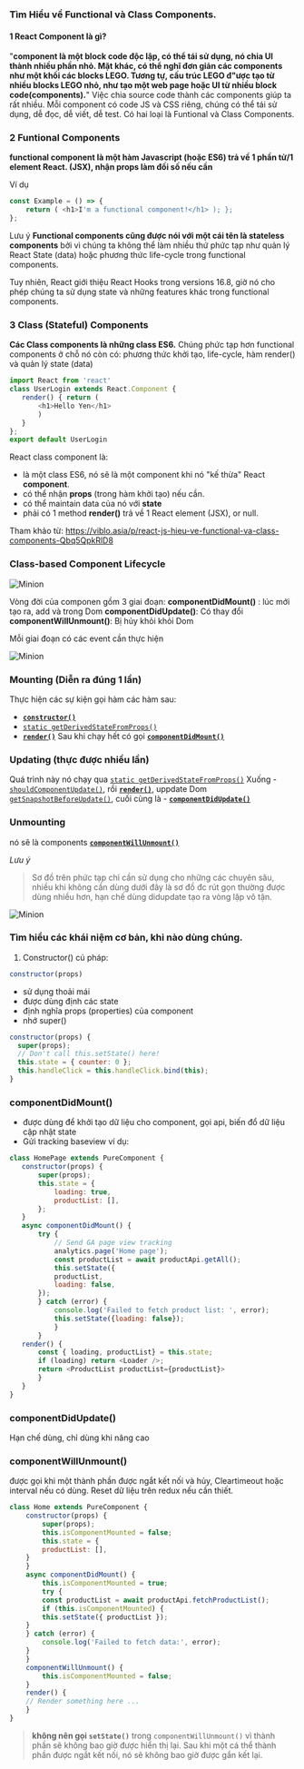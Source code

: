 ###  Tìm  Hiểu về Functional và Class Components.
#### 1  React Component là gì?
"**component là một block code độc lập, có thể tái sử dụng, nó chia UI thành nhiều phần nhỏ. Mặt khác, có thể nghĩ đơn giản các components như một khối các blocks LEGO. Tương tự, cấu trúc LEGO đ"ược tạo từ nhiều blocks LEGO nhỏ, như tạo một web page hoặc UI từ nhiều block code(components).**"
Việc chia source code thành các components giúp ta rất nhiều. Mỗi component có code JS và CSS riêng, chúng có thể tái sử dụng, dễ đọc, dễ viết, dễ test.
 Có hai loại là Funtional và Class Components.
  ### 2 Funtional Components
  **functional component là một hàm Javascript (hoặc ES6) trả về 1 phần tử/1 element React. (JSX), nhận props làm đối số nếu cần**

Ví dụ 

``` js
const Example = () => { 
	return ( <h1>I'm a functional component!</h1> ); };
};
```
Lưu ý  **Functional components cũng được nói với một cái tên là stateless components**  bởi vì chúng ta không thể làm nhiều thứ phức tạp như quản lý React State (data) hoặc phương thức life-cycle trong functional components.

Tuy nhiên, React giới thiệu React Hooks trong versions 16.8, giờ nó cho phép chúng ta sử dụng state và những features khác trong functional components.
 ### 3 Class (Stateful) Components
 **Các Class components là những class ES6.** Chúng phức tạp hơn functional components ở chỗ nó còn có: phương thức khởi tạo, life-cycle, hàm render() và quản lý state (data)
 ``` js
import React from 'react' 
class UserLogin extends React.Component { 
	render() { return (
		<h1>Hello Yen</h1>
		) 
	}
}; 
export default UserLogin
```
React class component là:

-   là một class ES6, nó sẽ là một component khi nó "kế thừa" React  **component**.
-   có thể nhận  **props**  (trong hàm khởi tạo) nếu cần.
-   có thể maintain data của nó với  **state**
-   phải có 1 method  **render()**  trả về 1 React element (JSX), or null.


Tham khảo từ: https://viblo.asia/p/react-js-hieu-ve-functional-va-class-components-Qbq5QpkRlD8

### Class-based Component Lifecycle

![Minion](https://i.ibb.co/2hJ882f/vongdoi.png)

Vòng đời của componen gồm 3 giai đoạn:
**componentDidMount()** : lúc mới tạo ra, add và trong Dom
**componentDidUpdate()**: Có thay đổi
**componentWillUnmount()**: Bị hủy khỏi khỏi Dom


Mỗi giai đoạn có các event cần thực hiện

![Minion](https://i1.wp.com/programmingwithmosh.com/wp-content/uploads/2018/10/Screen-Shot-2018-10-31-at-1.44.28-PM.png?resize=1024%2C567&ssl=1)

### Mounting (Diễn ra đúng 1 lần)
Thực hiện các sự kiện gọi hàm các hàm sau: 
-   [**`constructor()`**](https://reactjs.org/docs/react-component.html#constructor)
-   [`static getDerivedStateFromProps()`](https://reactjs.org/docs/react-component.html#static-getderivedstatefromprops)
-   [**`render()`**](https://reactjs.org/docs/react-component.html#render)
Sau khi chạy hết có gọi [**`componentDidMount()`**](https://reactjs.org/docs/react-component.html#componentdidmount)

### Updating (thực được nhiều lần) 
Quá trình này nó chạy qua  [`static getDerivedStateFromProps()`](https://reactjs.org/docs/react-component.html#static-getderivedstatefromprops) 
Xuống -   [`shouldComponentUpdate()`](https://reactjs.org/docs/react-component.html#shouldcomponentupdate),  rồi [**`render()`**](https://reactjs.org/docs/react-component.html#render),  uppdate Dom [`getSnapshotBeforeUpdate()`](https://reactjs.org/docs/react-component.html#getsnapshotbeforeupdate), cuối cùng là -   [**`componentDidUpdate()`**](https://reactjs.org/docs/react-component.html#componentdidupdate)
 ### Unmounting 
 nó sẽ là components  [**`componentWillUnmount()`**](https://reactjs.org/docs/react-component.html#componentwillunmount)

*Lưu ý*
>  Sơ đồ trên phức tạp chỉ cần sử dụng cho những các chuyên sâu, nhiều khi không cần dùng dưới đây là sơ đồ đc rút gọn thường được dùng nhiều hơn, hạn chế dùng didupdate tạo ra vòng lặp vô tận.
> 
![Minion](https://i.ibb.co/gZZ6V7R/vongdoi1.png)

### Tìm hiểu các khái niệm cơ bản, khi nào dùng chúng.

1. Constructor()
cú pháp: 
``` js
constructor(props)
```
+ sử dụng thoải mái
+  được dùng định các state
+  định nghĩa props (properties) của component
+  nhớ super()
``` js
constructor(props) {
  super(props);
  // Don't call this.setState() here! 
  this.state = { counter: 0 };
  this.handleClick = this.handleClick.bind(this);
}
```

 ### componentDidMount()
 - được dùng để khởi tạo dữ liệu cho component, gọi api, biến đổ dữ liệu cập nhật state
 - Gửi tracking baseview 
 ví dụ:
 
 ``` js
class HomePage extends PureComponent {
	constructor(props) {
		super(props);
		this.state = {
			loading: true,
			productList: [],
		};
	}
	async componentDidMount() {
		try {
			// Send GA page view tracking
			analytics.page('Home page');
			const productList = await productApi.getAll();
			this.setState({
			productList,
			loading: false,
		});
		} catch (error) {
			console.log('Failed to fetch product list: ', error);
			this.setState({loading: false});
			}
		}
	render() {
		const { loading, productList} = this.state;
		if (loading) return <Loader />;
		return <ProductList productList={productList}>
		}
	}
}
```
###  componentDidUpdate()
Hạn chế dùng, chỉ dùng khi nâng cao

### componentWillUnmount()
được gọi khi một thành phần được ngắt kết nối và hủy, 
Cleartimeout hoặc interval nếu có dùng.
Reset dữ liệu trên redux nếu cần thiết.
```js
class Home extends PureComponent {
	constructor(props) {
		super(props);
		this.isComponentMounted = false;
		this.state = {
		productList: [],
	}
	}
	async componentDidMount() {
		this.isComponentMounted = true;
		try {
		const productList = await productApi.fetchProductList();
		if (this.isComponentMounted) {
		this.setState({ productList });
	}
	} catch (error) {
		console.log('Failed to fetch data:', error);
	}
	}
	componentWillUnmount() {
		this.isComponentMounted = false;
	}
	render() {
	// Render something here ...
	}
}
```
>
>**không nên gọi `setState()`**  trong `componentWillUnmount()` vì thành phần sẽ không bao giờ được hiển thị lại. Sau khi một cá thể thành phần được ngắt kết nối, nó sẽ không bao giờ được gắn kết lại.
>